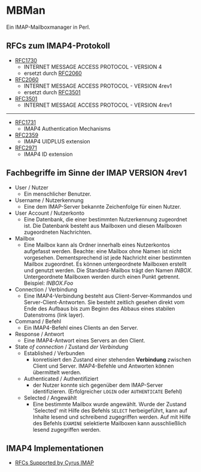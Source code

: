 # MBMan
Ein IMAP-Mailboxmanager in Perl.

## RFCs zum IMAP4-Protokoll
* [RFC1730](https://tools.ietf.org/html/rfc1730) 
  * INTERNET MESSAGE ACCESS PROTOCOL - VERSION 4
  * ersetzt durch [RFC2060](https://tools.ietf.org/html/rfc2060)
* [RFC2060](https://tools.ietf.org/html/rfc2060)
  * INTERNET MESSAGE ACCESS PROTOCOL - VERSION 4rev1
  * ersetzt durch [RFC3501](https://tools.ietf.org/html/rfc3501)
* [RFC3501](https://tools.ietf.org/html/rfc3501)
  * INTERNET MESSAGE ACCESS PROTOCOL - VERSION 4rev1

---

* [RFC1731](https://tools.ietf.org/html/rfc1731)
  * IMAP4 Authentication Mechanisms
* [RFC2359](https://tools.ietf.org/html/rfc2359)
  * IMAP4 UIDPLUS extension
* [RFC2971](https://tools.ietf.org/html/rfc2971)
  * IMAP4 ID extension

## Fachbegriffe im Sinne der IMAP VERSION 4rev1

* User / Nutzer
  * Ein menschlicher Benutzer.
* Username / Nutzerkennung
  * Eine dem IMAP-Server bekannte Zeichenfolge für einen Nutzer.
* User Account / Nutzerkonto
  * Eine Datenbank, die einer bestimmten Nutzerkennung zugeordnet ist. Die Datenbank besteht aus Mailboxen und diesen Mailboxen zugeordneten Nachrichten.
* Mailbox
  * Eine Mailbox kann als Ordner innerhalb eines Nutzerkontos aufgefasst werden. Beachte: eine Mailbox ohne Namen ist nicht vorgesehen. Dementsprechend ist jede Nachricht einer bestimmten Mailbox zugeordnet. Es können untergeordnete Mailboxen erstellt und genutzt werden. Die Standard-Mailbox trägt den Namen *INBOX*. Untergeordnete Mailboxen werden durch einen Punkt getrennt. Beispiel: *INBOX.Foo*
* Connection / Verbindung
  * Eine IMAP4-Verbindung besteht aus Client-Server-Kommandos und Server-Client-Antworten. Sie besteht zeitlich gesehen direkt vom Ende des Aufbaus bis zum Beginn des Abbaus eines stabilen Datenstroms (link layer).
* Command / Befehl
  * Ein IMAP4-Befehl eines Clients an den Server.
* Response / Antwort
  * Eine IMAP4-Antwort eines Servers an den Client.
* State *of connection* / Zustand *der Verbindung*
  * Established / Verbunden
    * konretisiert den Zustand einer stehenden **Verbindung** zwischen Client und Server. IMAP4-Befehle und Antworten können übermittelt werden.
  * Authenticated / Authentifiziert
    * der Nutzer konnte sich gegenüber dem IMAP-Server identifizieren. (Erfolgreicher `LOGIN` oder `AUTHENTICATE` Befehl)
  * Selected / Angewählt
    * Eine bestimmte Mailbox wurde angewählt. Wurde der Zustand 'Selected' mit Hilfe des Befehls `SELECT` herbeigeführt, kann auf Inhalte lesend und schreibend zugegriffen werden. Auf mit Hilfe des Befehls `EXAMINE` selektierte Mailboxen kann ausschließlich lesend zugegriffen werden.

## IMAP4 Implementationen
* [RFCs Supported by Cyrus IMAP](https://github.com/cyrusimap/cyrus-imapd/blob/master/docsrc/imap/rfc-support.rst)
